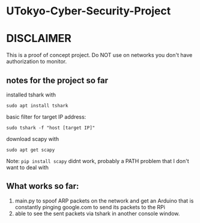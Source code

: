 # UTokyo-Cyber-Security-Project

# DISCLAIMER
This is a proof of concept project. Do NOT use on networks you don't have authorization to monitor.


## notes for the project so far

installed tshark with 

`sudo apt install tshark`

basic filter for target IP address:

`sudo tshark -f "host [target IP]"`

download scapy with 

`sudo apt get scapy`

Note: `pip install scapy` didnt work, probably a PATH problem that I don't want to deal with

## What works so far:
1) main.py to spoof ARP packets on the network and get an Arduino that is constantly pinging google.com to send its packets to the RPi
2) able to see the sent packets via tshark in another console window.
